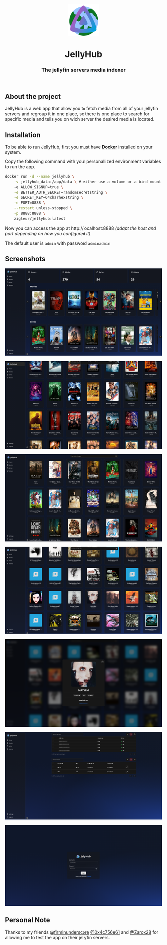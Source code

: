 <div align="center">
    <img src="./public/icon.png" alt="JellyHub Logo" width="100"/>
        <h1>
            JellyHub
        </h1>
        <h3>The jellyfin servers media indexer</h3>
</div>
<br>

<h2>About the project</h2>
JellyHub is a web app that allow you to fetch media from all of your jellyfin servers and regroup it in one place, so there is one place to search for specific media and tells you on wich server the desired media is located.

<br>
<h2>Installation</h2>

To be able to run JellyHub, first you must have **[Docker](https://www.docker.com/)** installed on your system.
<br>

Copy the following command with your personallized environment variables to run the app.

```sh
docker run -d --name jellyhub \
    -v jellyhub_data:/app/data \ # either use a volume or a bind mount to make db persistent
    -e ALLOW_SIGNUP=true \
    -e BETTER_AUTH_SECRET=randomsecretstring \
    -e SECRET_KEY=64charhexstring \
    -e PORT=8888 \
    --restart unless-stopped \
    -p 8888:8888 \
    zigleur/jellyhub:latest
```

Now you can access the app at http://localhost:8888 _(adapt the host and port depending on how you configured it)_

The default user is `admin` with password `adminadmin`

<h2>Screenshots</h2>

![Screenshot_0](./.github/README/home_page.png)

![Screenshot_1](./.github/README/movies_page.png)

![Screenshot_2](./.github/README/series_page.png)

![Screenshot_3](./.github/README/albums_page.png)

![Screenshot_4](./.github/README/dialog_item.png)

![Screenshot_5](./.github/README/settings_page.png)

![Screenshot_6](./.github/README/login_page.png)

<h2>Personal Note</h2>

Thanks to my friends [@firminunderscore](https://github.com/firminunderscore) [@0x4c756e61](https://github.com/0x4c756e61) and [@Zarox28](https://github.com/Zarox28) for allowing me to test the app on their jellyfin servers.

